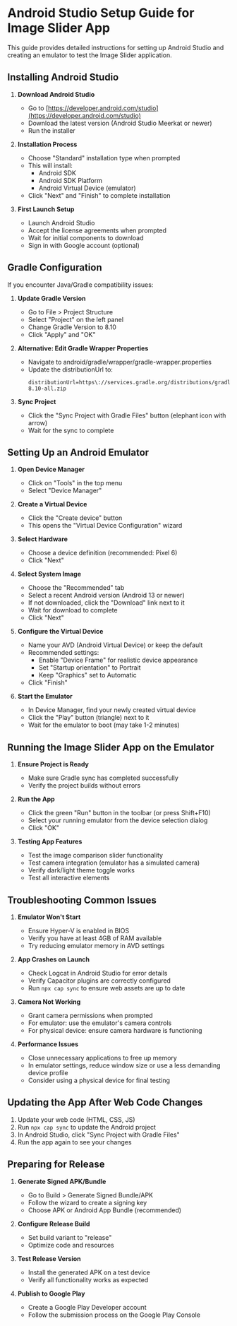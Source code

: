 # Android Studio Setup Guide for Image Slider App

This guide provides detailed instructions for setting up Android Studio and creating an emulator to test the Image Slider application.

## Installing Android Studio

1. **Download Android Studio**
   - Go to [https://developer.android.com/studio](https://developer.android.com/studio)
   - Download the latest version (Android Studio Meerkat or newer)
   - Run the installer

2. **Installation Process**
   - Choose "Standard" installation type when prompted
   - This will install:
     - Android SDK
     - Android SDK Platform
     - Android Virtual Device (emulator)
   - Click "Next" and "Finish" to complete installation

3. **First Launch Setup**
   - Launch Android Studio
   - Accept the license agreements when prompted
   - Wait for initial components to download
   - Sign in with Google account (optional)

## Gradle Configuration

If you encounter Java/Gradle compatibility issues:

1. **Update Gradle Version**
   - Go to File > Project Structure
   - Select "Project" on the left panel
   - Change Gradle Version to 8.10
   - Click "Apply" and "OK"

2. **Alternative: Edit Gradle Wrapper Properties**
   - Navigate to android/gradle/wrapper/gradle-wrapper.properties
   - Update the distributionUrl to:
     ```
     distributionUrl=https\://services.gradle.org/distributions/gradle-8.10-all.zip
     ```

3. **Sync Project**
   - Click the "Sync Project with Gradle Files" button (elephant icon with arrow)
   - Wait for the sync to complete

## Setting Up an Android Emulator

1. **Open Device Manager**
   - Click on "Tools" in the top menu
   - Select "Device Manager"

2. **Create a Virtual Device**
   - Click the "Create device" button
   - This opens the "Virtual Device Configuration" wizard

3. **Select Hardware**
   - Choose a device definition (recommended: Pixel 6)
   - Click "Next"

4. **Select System Image**
   - Choose the "Recommended" tab
   - Select a recent Android version (Android 13 or newer)
   - If not downloaded, click the "Download" link next to it
   - Wait for download to complete
   - Click "Next"

5. **Configure the Virtual Device**
   - Name your AVD (Android Virtual Device) or keep the default
   - Recommended settings:
     - Enable "Device Frame" for realistic device appearance
     - Set "Startup orientation" to Portrait
     - Keep "Graphics" set to Automatic
   - Click "Finish"

6. **Start the Emulator**
   - In Device Manager, find your newly created virtual device
   - Click the "Play" button (triangle) next to it
   - Wait for the emulator to boot (may take 1-2 minutes)

## Running the Image Slider App on the Emulator

1. **Ensure Project is Ready**
   - Make sure Gradle sync has completed successfully
   - Verify the project builds without errors

2. **Run the App**
   - Click the green "Run" button in the toolbar (or press Shift+F10)
   - Select your running emulator from the device selection dialog
   - Click "OK"

3. **Testing App Features**
   - Test the image comparison slider functionality
   - Test camera integration (emulator has a simulated camera)
   - Verify dark/light theme toggle works
   - Test all interactive elements

## Troubleshooting Common Issues

1. **Emulator Won't Start**
   - Ensure Hyper-V is enabled in BIOS
   - Verify you have at least 4GB of RAM available
   - Try reducing emulator memory in AVD settings

2. **App Crashes on Launch**
   - Check Logcat in Android Studio for error details
   - Verify Capacitor plugins are correctly configured
   - Run `npx cap sync` to ensure web assets are up to date

3. **Camera Not Working**
   - Grant camera permissions when prompted
   - For emulator: use the emulator's camera controls
   - For physical device: ensure camera hardware is functioning

4. **Performance Issues**
   - Close unnecessary applications to free up memory
   - In emulator settings, reduce window size or use a less demanding device profile
   - Consider using a physical device for final testing

## Updating the App After Web Code Changes

1. Update your web code (HTML, CSS, JS)
2. Run `npx cap sync` to update the Android project
3. In Android Studio, click "Sync Project with Gradle Files"
4. Run the app again to see your changes

## Preparing for Release

1. **Generate Signed APK/Bundle**
   - Go to Build > Generate Signed Bundle/APK
   - Follow the wizard to create a signing key
   - Choose APK or Android App Bundle (recommended)

2. **Configure Release Build**
   - Set build variant to "release"
   - Optimize code and resources

3. **Test Release Version**
   - Install the generated APK on a test device
   - Verify all functionality works as expected

4. **Publish to Google Play**
   - Create a Google Play Developer account
   - Follow the submission process on the Google Play Console